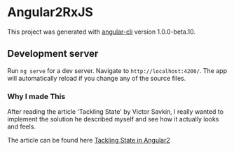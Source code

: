 # Angular2RxJS

This project was generated with [angular-cli](https://github.com/angular/angular-cli) version 1.0.0-beta.10.

## Development server
Run `ng serve` for a dev server. Navigate to `http://localhost:4200/`. The app will automatically reload if you change any of the source files.

### Why I made This

After reading the article 'Tackling State' by Victor Savkin, I really wanted to implement the solution he described myself and see how it actually looks and feels.

The article can be found here <a href="http://tinyurl.com/hjhoc6c">Tackling State in Angular2</a> 
